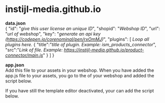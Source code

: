 # instijl-media.github.io

**data.json**<br />
{
  "id": "_give this user license an unique ID_",
  "shopid": "_Webshop ID_",
  "url": "_url of webshop_",
  "key": "_generate an api key (https://codepen.io/corenominal/pen/rxOmMJ)_",
  "plugins": [
  _Loop all plugins here._
    {
      "title":"_title of plugin. Example: ism_products_connector_",
      "src":"_Link of file. Example: https://instijl-media.github.io/product-connector/main.js_"
    }
  ]
}

**app.json**<br />
Add this file to your assets in your webshop.
When you have added the app.js file to your assets, you go to the <head> of your webshop and added the script below.
_<script src="{{ 'app.js' | url_asset }}?id={{ shop.id }}&secret=_YOUR GENERATED API KEY_" type="module" id="ism_app"></script>_

If you have still the template editor deactivated, your can add the script below.
_<script src="https://instijl-media.github.io/app.js?id={{ shop.id }}&secret=_YOUR GENERATED API KEY_" type="module" id="ism_app"></script>_
